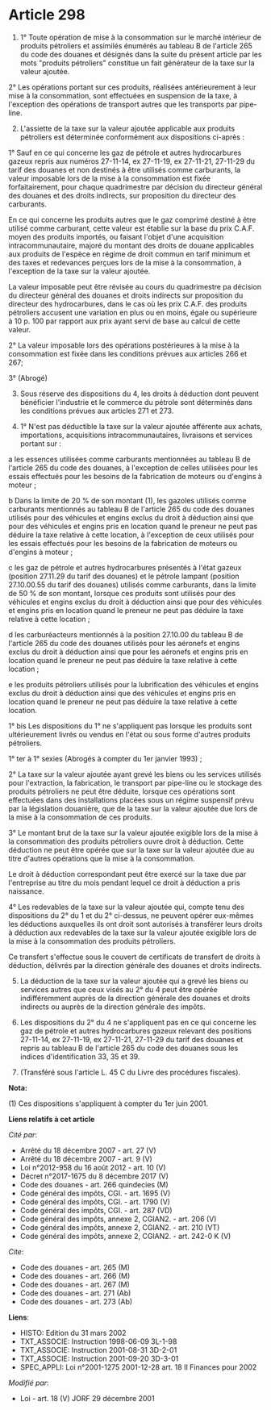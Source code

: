 # Article 298

1. 1° Toute opération de mise à la consommation sur le marché intérieur de produits pétroliers et assimilés énumérés au
tableau B de l'article 265 du code des douanes et désignés dans la suite du présent article par les mots "produits
pétroliers" constitue un fait générateur de la taxe sur la valeur ajoutée.

2° Les opérations portant sur ces produits, réalisées antérieurement à leur mise à la consommation, sont effectuées en
suspension de la taxe, à l'exception des opérations de transport autres que les transports par pipe-line.

2. L'assiette de la taxe sur la valeur ajoutée applicable aux produits pétroliers est déterminée conformément aux
dispositions ci-après :

1° Sauf en ce qui concerne les gaz de pétrole et autres hydrocarbures gazeux repris aux numéros 27-11-14, ex 27-11-19, ex
27-11-21, 27-11-29 du tarif des douanes et non destinés à être utilisés comme carburants, la valeur imposable lors de la mise
à la consommation est fixée forfaitairement, pour chaque quadrimestre par décision du directeur général des douanes et des
droits indirects, sur proposition du directeur des carburants.

En ce qui concerne les produits autres que le gaz comprimé destiné à être utilisé comme carburant, cette valeur est établie
sur la base du prix C.A.F. moyen des produits importés, ou faisant l'objet d'une acquisition intracommunautaire, majoré du
montant des droits de douane applicables aux produits de l'espèce en régime de droit commun en tarif minimum et des taxes et
redevances perçues lors de la mise à la consommation, à l'exception de la taxe sur la valeur ajoutée.

La valeur imposable peut être révisée au cours du quadrimestre pa décision du directeur général des douanes et droits
indirects sur proposition du directeur des hydrocarbures, dans le cas où les prix C.A.F. des produits pétroliers accusent une
variation en plus ou en moins, égale ou supérieure à 10 p. 100 par rapport aux prix ayant servi de base au calcul de cette
valeur.

2° La valeur imposable lors des opérations postérieures à la mise à la consommation est fixée dans les conditions prévues aux
articles 266 et 267;

3° (Abrogé)

3. Sous réserve des dispositions du 4, les droits à déduction dont peuvent bénéficier l'industrie et le commerce du pétrole
sont déterminés dans les conditions prévues aux articles 271 et 273.

4. 1° N'est pas déductible la taxe sur la valeur ajoutée afférente aux achats, importations, acquisitions
intracommunautaires, livraisons et services portant sur :

a les essences utilisées comme carburants mentionnées au tableau B de l'article 265 du code des douanes, à l'exception de
celles utilisées pour les essais effectués pour les besoins de la fabrication de moteurs ou d'engins à moteur ;

b Dans la limite de 20 % de son montant (1), les gazoles utilisés comme carburants mentionnés au tableau B de l'article 265
du code des douanes utilisés pour des véhicules et engins exclus du droit à déduction ainsi que pour des véhicules et engins
pris en location quand le preneur ne peut pas déduire la taxe relative à cette location, à l'exception de ceux utilisés pour
les essais effectués pour les besoins de la fabrication de moteurs ou d'engins à moteur ;

c les gaz de pétrole et autres hydrocarbures présentés à l'état gazeux (position 27.11.29 du tarif des douanes) et le pétrole
lampant (position 27.10.00.55 du tarif des douanes) utilisés comme carburants, dans la limite de 50 % de son montant, lorsque
ces produits sont utilisés pour des véhicules et engins exclus du droit à déduction ainsi que pour des véhicules et engins
pris en location quand le preneur ne peut pas déduire la taxe relative à cette location ;

d les carburéacteurs mentionnés à la position 27.10.00 du tableau B de l'article 265 du code des douanes utilisés pour les
aéronefs et engins exclus du droit à déduction ainsi que pour les aéronefs et engins pris en location quand le preneur ne
peut pas déduire la taxe relative à cette location ;

e les produits pétroliers utilisés pour la lubrification des véhicules et engins exclus du droit à déduction ainsi que des
véhicules et engins pris en location quand le preneur ne peut pas déduire la taxe relative à cette location.

1° bis Les dispositions du 1° ne s'appliquent pas lorsque les produits sont ultérieurement livrés ou vendus en l'état ou sous
forme d'autres produits pétroliers.

1° ter à 1° sexies (Abrogés à compter du 1er janvier 1993) ;

2° La taxe sur la valeur ajoutée ayant grevé les biens ou les services utilisés pour l'extraction, la fabrication, le
transport par pipe-line ou le stockage des produits pétroliers ne peut être déduite, lorsque ces opérations sont effectuées
dans des installations placées sous un régime suspensif prévu par la législation douanière, que de la taxe sur la valeur
ajoutée due lors de la mise à la consommation de ces produits.

3° Le montant brut de la taxe sur la valeur ajoutée exigible lors de la mise à la consommation des produits pétroliers ouvre
droit à déduction. Cette déduction ne peut être opérée que sur la taxe sur la valeur ajoutée due au titre d'autres opérations
que la mise à la consommation.

Le droit à déduction correspondant peut être exercé sur la taxe due par l'entreprise au titre du mois pendant lequel ce droit
à déduction a pris naissance.

4° Les redevables de la taxe sur la valeur ajoutée qui, compte tenu des dispositions du 2° du 1 et du 2° ci-dessus, ne
peuvent opérer eux-mêmes les déductions auxquelles ils ont droit sont autorisés à transférer leurs droits à déduction aux
redevables de la taxe sur la valeur ajoutée exigible lors de la mise à la consommation des produits pétroliers.

Ce transfert s'effectue sous le couvert de certificats de transfert de droits à déduction, délivrés par la direction générale
des douanes et droits indirects.

5. La déduction de la taxe sur la valeur ajoutée qui a grevé les biens ou services autres que ceux visés au 2° du 4 peut être
opérée indifféremment auprès de la direction générale des douanes et droits indirects ou auprès de la direction générale des
impôts.

6. Les dispositions du 2° du 4 ne s'appliquent pas en ce qui concerne les gaz de pétrole et autres hydrocarbures gazeux
relevant des positions 27-11-14, ex 27-11-19, ex 27-11-21, 27-11-29 du tarif des douanes et repris au tableau B de l'article
265 du code des douanes sous les indices d'identification 33, 35 et 39.

7. (Transféré sous l'article L. 45 C du Livre des procédures fiscales).

**Nota:**

(1) Ces dispositions s'appliquent à compter du 1er juin 2001.

**Liens relatifs à cet article**

_Cité par_:

  - Arrêté du 18 décembre 2007 - art. 27 (V)
  - Arrêté du 18 décembre 2007 - art. 9 (V)
  - Loi n°2012-958 du 16 août 2012 - art. 10 (V)
  - Décret n°2017-1675 du 8 décembre 2017 (V)
  - Code des douanes - art. 266 quindecies (M)
  - Code général des impôts, CGI. - art. 1695 (V)
  - Code général des impôts, CGI. - art. 1790 (V)
  - Code général des impôts, CGI. - art. 287 (VD)
  - Code général des impôts, annexe 2, CGIAN2. - art. 206 (V)
  - Code général des impôts, annexe 2, CGIAN2. - art. 210 (VT)
  - Code général des impôts, annexe 2, CGIAN2. - art. 242-0 K (V)

_Cite_:

  - Code des douanes - art. 265 (M)
  - Code des douanes - art. 266 (M)
  - Code des douanes - art. 267 (M)
  - Code des douanes - art. 271 (Ab)
  - Code des douanes - art. 273 (Ab)

**Liens**:

  - HISTO: Edition du 31 mars 2002
  - TXT_ASSOCIE: Instruction 1998-06-09 3L-1-98
  - TXT_ASSOCIE: Instruction 2001-08-31 3D-2-01
  - TXT_ASSOCIE: Instruction 2001-09-20 3D-3-01
  - SPEC_APPLI: Loi n°2001-1275 2001-12-28 art. 18 II Finances pour 2002

_Modifié par_:

  - Loi - art. 18 (V) JORF 29 décembre 2001
